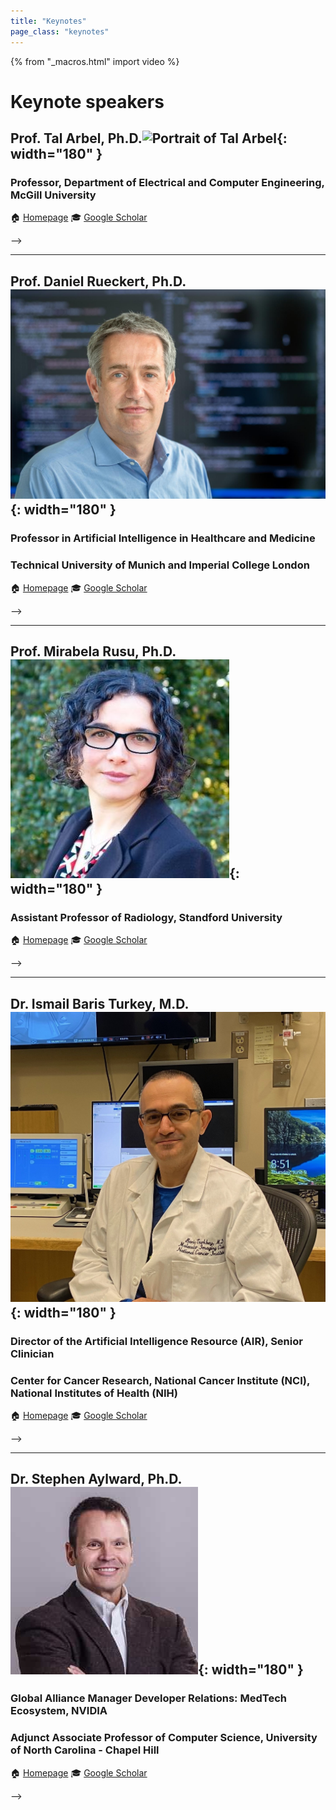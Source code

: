 ```yaml
---
title: "Keynotes"
page_class: "keynotes"
---
```


{% from "_macros.html" import video %}

# Keynote speakers
<p><a id="keynoteX"></a></p>

## Prof. Tal Arbel, Ph.D.![Portrait of Tal Arbel](../static/images/keynotes/tal_arbel.jpg){: width="180" }
### Professor, Department of Electrical and Computer Engineering, McGill University


🏠 [Homepage](https://www.cim.mcgill.ca/~arbel/)
🎓 [Google Scholar](https://scholar.google.com/citations?user=0AN34NMAAAAJ&hl=en&oi=ao)
  
<!--
#### 
### **Title**

**Abstract:** 

**Biography:** 

<!--{{ video("https://video.midl.io/2022/keynote1.mp4") }}-->
-->

***
<p><a id="keynoteX"></a></p>

## Prof. Daniel Rueckert, Ph.D.![Portrait of Daniel Rueckert](../static/images/keynotes/daniel_rueckert.jpg){: width="180" }
### Professor in Artificial Intelligence in Healthcare and Medicine
### Technical University of Munich and Imperial College London

🏠 [Homepage](https://www.professoren.tum.de/rueckert-daniel)
🎓 [Google Scholar](https://scholar.google.com/citations?user=H0O0WnQAAAAJ&hl=en&oi=ao)

<!--
#### 
### **Title**

**Abstract:** 

**Biography:** 

<!--{{ video("https://video.midl.io/2022/keynote1.mp4") }}-->
-->

***
<p><a id="keynoteX"></a></p>

## 	Prof. Mirabela Rusu, Ph.D.![Portrait of Mirabela Rusu](../static/images/keynotes/mirabela_rusu.jpg){: width="180" }
### Assistant Professor of Radiology, Standford University

🏠 [Homepage](https://profiles.stanford.edu/mirabela-rusu)
🎓 [Google Scholar](https://scholar.google.com/citations?user=vmwsOyoAAAAJ&hl=en&oi=ao)

<!--
#### 
### **Title**

**Abstract:** 

**Biography:** 

<!--{{ video("https://video.midl.io/2022/keynote1.mp4") }}-->
-->

***
<p><a id="keynoteX"></a></p>

## Dr. Ismail Baris Turkey, M.D.![Portrait of Ismail Baris Turkey](../static/images/keynotes/baris_turkbey.jpg){: width="180" }
### Director of the Artificial Intelligence Resource (AIR), Senior Clinician
### Center for Cancer Research, National Cancer Institute (NCI), National Institutes of Health (NIH)

🏠 [Homepage](https://ccr.cancer.gov/staff-directory/ismail-baris-turkbey#qt-staff_profile_tabs-ui-tabs6)
🎓 [Google Scholar](https://scholar.google.com/citations?user=XiMbUboAAAAJ&hl=en)

<!--
#### 
### **Title**

**Abstract:** 

**Biography:** 

<!--{{ video("https://video.midl.io/2022/keynote1.mp4") }}-->
-->


***
<p><a id="keynoteX"></a></p>

## Dr. Stephen Aylward, Ph.D.![Portrait of Ismail Baris Turkey](../static/images/keynotes/stephen_aylward.jpg){: width="180" }
### Global Alliance Manager Developer Relations: MedTech Ecosystem, NVIDIA
### Adjunct Associate Professor of Computer Science, University of North Carolina - Chapel Hill

🏠 [Homepage](https://www.aylward.org)
🎓 [Google Scholar](https://scholar.google.com/citations?user=u1UdL4oAAAAJ&hl=en&oi=ao)

<!--
#### 
### **Title**

**Abstract:** 

**Biography:** 

<!--{{ video("https://video.midl.io/2022/keynote1.mp4") }}-->
-->
